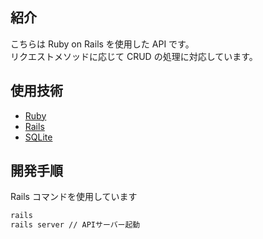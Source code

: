 ## 紹介

こちらは Ruby on Rails を使用した API です。  
リクエストメソッドに応じて CRUD の処理に対応しています。

## 使用技術

- [Ruby](https://www.ruby-lang.org/ja/)
- [Rails](https://rubyonrails.org/)
- [SQLite](https://www.sqlite.org/index.html)

## 開発手順

Rails コマンドを使用しています

```bash
rails
rails server // APIサーバー起動
```
